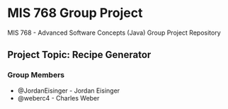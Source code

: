 # MIS 768 Group Project

MIS 768 - Advanced Software Concepts (Java) Group Project Repository

## Project Topic: Recipe Generator

### Group Members

* @JordanEisinger - Jordan Eisinger
* @weberc4 - Charles Weber
